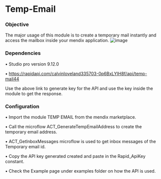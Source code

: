 # Temp-Email

### Objective 

The major usage of this module is to create a temporary mail instantly and access the mailbox inside your mendix application.
  ![image](https://user-images.githubusercontent.com/126104423/221532561-fe6e8d88-3d8a-494d-a406-a0ecdac71039.png)

  
### Dependencies 

•	Studio pro version 9.12.0

•	https://rapidapi.com/calvinloveland335703-0p6BxLYIH8f/api/temp-mail44 

Use the above link to generate key for the API and use the key inside the module to get the response. 

### Configuration

•	Import the module TEMP EMAIL from the mendix marketplace.

•	Call the microflow ACT_GenerateTempEmailAddress to create the temporary email address. 

•	ACT_GetInboxMessages microflow is used to get inbox messages of the Temporary email id.

•	Copy the API key generated created and paste in the Rapid_ApiKey constant.

•	Check the Example page under examples folder on how the API is used.


